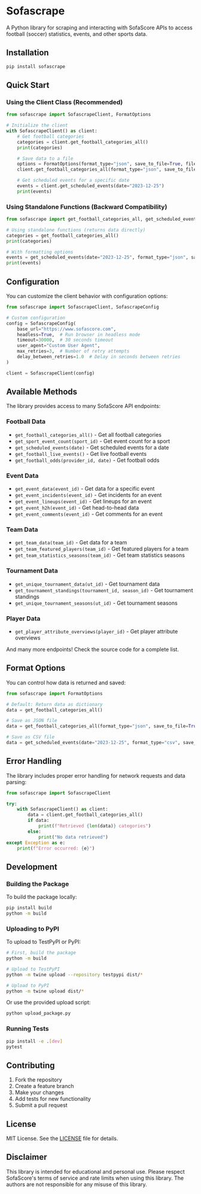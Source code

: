 # Sofascrape

A Python library for scraping and interacting with SofaScore APIs to access football (soccer) statistics, events, and other sports data.

## Installation

```bash
pip install sofascrape
```

## Quick Start

### Using the Client Class (Recommended)

```python
from sofascrape import SofascrapeClient, FormatOptions

# Initialize the client
with SofascrapeClient() as client:
    # Get football categories
    categories = client.get_football_categories_all()
    print(categories)

    # Save data to a file
    options = FormatOptions(format_type="json", save_to_file=True, filename="categories")
    client.get_football_categories_all(format_type="json", save_to_file=True, filename="categories")

    # Get scheduled events for a specific date
    events = client.get_scheduled_events(date="2023-12-25")
    print(events)
```

### Using Standalone Functions (Backward Compatibility)

```python
from sofascrape import get_football_categories_all, get_scheduled_events

# Using standalone functions (returns data directly)
categories = get_football_categories_all()
print(categories)

# With formatting options
events = get_scheduled_events(date="2023-12-25", format_type="json", save_to_file=True, filename="events")
print(events)
```

## Configuration

You can customize the client behavior with configuration options:

```python
from sofascrape import SofascrapeClient, SofascrapeConfig

# Custom configuration
config = SofascrapeConfig(
    base_url="https://www.sofascore.com",
    headless=True,  # Run browser in headless mode
    timeout=30000,  # 30 seconds timeout
    user_agent="Custom User Agent",
    max_retries=3,  # Number of retry attempts
    delay_between_retries=1.0  # Delay in seconds between retries
)

client = SofascrapeClient(config)
```

## Available Methods

The library provides access to many SofaScore API endpoints:

### Football Data
- `get_football_categories_all()` - Get all football categories
- `get_sport_event_count(sport_id)` - Get event count for a sport
- `get_scheduled_events(date)` - Get scheduled events for a date
- `get_football_live_events()` - Get live football events
- `get_football_odds(provider_id, date)` - Get football odds

### Event Data
- `get_event_data(event_id)` - Get data for a specific event
- `get_event_incidents(event_id)` - Get incidents for an event
- `get_event_lineups(event_id)` - Get lineups for an event
- `get_event_h2h(event_id)` - Get head-to-head data
- `get_event_comments(event_id)` - Get comments for an event

### Team Data
- `get_team_data(team_id)` - Get data for a team
- `get_team_featured_players(team_id)` - Get featured players for a team
- `get_team_statistics_seasons(team_id)` - Get team statistics seasons

### Tournament Data
- `get_unique_tournament_data(ut_id)` - Get tournament data
- `get_tournament_standings(tournament_id, season_id)` - Get tournament standings
- `get_unique_tournament_seasons(ut_id)` - Get tournament seasons

### Player Data
- `get_player_attribute_overviews(player_id)` - Get player attribute overviews

And many more endpoints! Check the source code for a complete list.

## Format Options

You can control how data is returned and saved:

```python
from sofascrape import FormatOptions

# Default: Return data as dictionary
data = get_football_categories_all()

# Save as JSON file
data = get_football_categories_all(format_type="json", save_to_file=True, filename="categories")

# Save as CSV file
data = get_scheduled_events(date="2023-12-25", format_type="csv", save_to_file=True, filename="events")
```

## Error Handling

The library includes proper error handling for network requests and data parsing:

```python
from sofascrape import SofascrapeClient

try:
    with SofascrapeClient() as client:
        data = client.get_football_categories_all()
        if data:
            print(f"Retrieved {len(data)} categories")
        else:
            print("No data retrieved")
except Exception as e:
    print(f"Error occurred: {e}")
```

## Development

### Building the Package

To build the package locally:

```bash
pip install build
python -m build
```

### Uploading to PyPI

To upload to TestPyPI or PyPI:

```bash
# First, build the package
python -m build

# Upload to TestPyPI
python -m twine upload --repository testpypi dist/*

# Upload to PyPI
python -m twine upload dist/*
```

Or use the provided upload script:

```bash
python upload_package.py
```

### Running Tests

```bash
pip install -e .[dev]
pytest
```

## Contributing

1. Fork the repository
2. Create a feature branch
3. Make your changes
4. Add tests for new functionality
5. Submit a pull request

## License

MIT License. See the [LICENSE](LICENSE) file for details.

## Disclaimer

This library is intended for educational and personal use. Please respect SofaScore's terms of service and rate limits when using this library. The authors are not responsible for any misuse of this library.